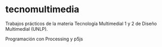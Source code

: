 # tecnomultimedia
Trabajos prácticos de la materia Tecnología Multimedial 1 y 2 de Diseño Multimedial (UNLP).

Programación con Processing y p5js
